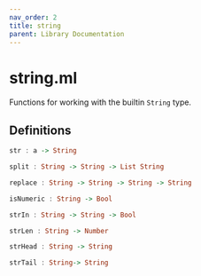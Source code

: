 ```yaml
---
nav_order: 2
title: string
parent: Library Documentation
---
```


# string.ml

Functions for working with the builtin `String` type.


## Definitions


```haskell
str : a -> String
```





```haskell
split : String -> String -> List String
```





```haskell
replace : String -> String -> String -> String
```





```haskell
isNumeric : String -> Bool
```





```haskell
strIn : String -> String -> Bool
```





```haskell
strLen : String -> Number
```





```haskell
strHead : String -> String
```





```haskell
strTail : String-> String
```




